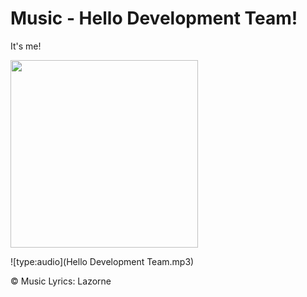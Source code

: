# Music -  Hello Development Team!

It's me!

<img src="../../../wiki_images/ai/user/user-mad.png" width="300">

![type:audio](Hello Development Team.mp3)

©️ Music Lyrics:️ Lazorne 
